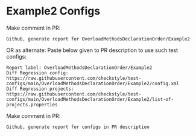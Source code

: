 # Example2 Configs
Make comment in PR:
```
Github, generate report for OverloadMethodsDeclarationOrder/Example2
```
OR as alternate:
Paste below given to PR description to use such test configs:
```
Report label: OverloadMethodsDeclarationOrder/Example2
Diff Regression config: https://raw.githubusercontent.com/checkstyle/test-configs/main/OverloadMethodsDeclarationOrder/Example2/config.xml
Diff Regression projects: https://raw.githubusercontent.com/checkstyle/test-configs/main/OverloadMethodsDeclarationOrder/Example2/list-of-projects.properties
```
Make comment in PR:
```
Github, generate report for configs in PR description
```
